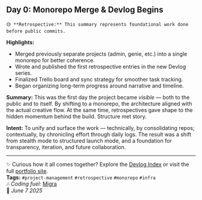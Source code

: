 ## Day 0: Monorepo Merge & Devlog Begins
```
🟡 **Retrospective:** This summary represents foundational work done before public commits.
```
**Highlights:**
- Merged previously separate projects (admin, genie, etc.) into a single monorepo for better coherence.
- Wrote and published the first retrospective entries in the new Devlog series.
- Finalized Trello board and sync strategy for smoother task tracking.
- Began organizing long-term progress around narrative and timeline.

**Summary:**
This was the first day the project became *visible* — both to the public and to itself. By shifting to a monorepo, the architecture aligned with the actual creative flow. At the same time, retrospectives gave shape to the hidden momentum behind the build. Structure met story.

**Intent:**
To unify and surface the work — technically, by consolidating repos; contextually, by chronicling effort through daily logs. The result was a shift from stealth mode to structured launch mode, and a foundation for transparency, iteration, and future collaboration.

---

✨ Curious how it all comes together? Explore the [Devlog Index](https://github.com/fahrnbach/portfolio-site/discussions/2) or visit the full [portfolio site](https://fahrnbach.one/).  
**Tags:** `#project-management` `#retrospective` `#monorepo` `#infra`  
🎶 *Coding fuel:* [Migra](https://www.youtube.com/watch?v=SvgJkRuYlJk)  
📅 *June 7 2025*